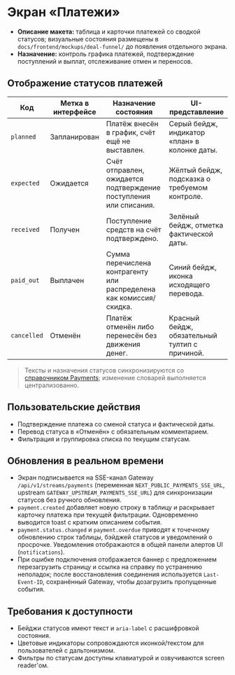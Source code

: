 # Экран «Платежи»

- **Описание макета:** таблица и карточки платежей со сводкой статусов; визуальные состояния размещены в `docs/frontend/mockups/deal-funnel/` до появления отдельного экрана.
- **Назначение:** контроль графика платежей, подтверждение поступлений и выплат, отслеживание отмен и переносов.

## Отображение статусов платежей

| Код | Метка в интерфейсе | Назначение состояния | UI-представление |
| --- | --- | --- | --- |
| `planned` | Запланирован | Платёж внесён в график, счёт ещё не выставлен. | Серый бейдж, индикатор «план» в колонке даты. |
| `expected` | Ожидается | Счёт отправлен, ожидается подтверждение поступления или списания. | Жёлтый бейдж, подсказка о требуемом контроле. |
| `received` | Получен | Поступление средств на счёт подтверждено. | Зелёный бейдж, отметка фактической даты. |
| `paid_out` | Выплачен | Сумма перечислена контрагенту или распределена как комиссия/скидка. | Синий бейдж, иконка исходящего перевода. |
| `cancelled` | Отменён | Платёж отменён либо перенесён без движения денег. | Красный бейдж, обязательный тултип с причиной. |

> Тексты и назначения статусов синхронизируются со [справочником Payments](../data-model.md#справочник-статусов-платежей); изменение словарей выполняется централизованно.

## Пользовательские действия
- Подтверждение платежа со сменой статуса и фактической даты.
- Перевод статуса в «Отменён» с обязательным комментарием.
- Фильтрация и группировка списка по текущим статусам.

## Обновления в реальном времени
- Экран подписывается на SSE-канал Gateway `/api/v1/streams/payments` (переменная `NEXT_PUBLIC_PAYMENTS_SSE_URL`, upstream `GATEWAY_UPSTREAM_PAYMENTS_SSE_URL`) для синхронизации статусов без ручного обновления.
- `payment.created` добавляет новую строку в таблицу и раскрывает карточку платежа при текущей фильтрации. Одновременно выводится toast с кратким описанием события.
- `payment.status.changed` и `payment.overdue` приводят к точечному обновлению строк таблицы, бэйджей статусов и уведомлений о просрочке. Уведомления отображаются в общей панели алертов UI (`notifications`).
- При ошибке подключения отображается баннер с предложением перезагрузить страницу и ссылка на справку по устранению неполадок; после восстановления соединения используется `Last-Event-ID`, сохранённый Gateway, чтобы дозагрузить пропущенные события.

## Требования к доступности
- Бейджи статусов имеют текст и `aria-label` с расшифровкой состояния.
- Цветовые индикаторы сопровождаются иконкой/текстом для пользователей с дальтонизмом.
- Фильтры по статусам доступны клавиатурой и озвучиваются screen reader'ом.
